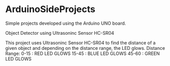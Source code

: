 # ArduinoSideProjects
Simple projects developed using the Arduino UNO board.

Object Detector using Ultrasoninc Sensor HC-SR04 


This project uses Ultrasoninc Sensor HC-SR04 to find the distance of a given object and depending on the distance range, the LED glows. 
Distance Range:
0-15 : RED LED GLOWS
15-45 : BLUE LED GLOWS
45-60 : GREEN LED GLOWS
